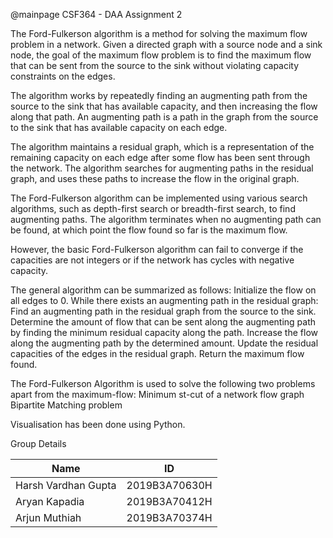@mainpage CSF364 - DAA Assignment 2

The Ford-Fulkerson algorithm is a method for solving the maximum flow problem in a network. Given a directed graph with a source node and a sink node, the goal of the maximum flow problem is to find the maximum flow that can be sent from the source to the sink without violating capacity constraints on the edges.

The algorithm works by repeatedly finding an augmenting path from the source to the sink that has available capacity, and then increasing the flow along that path. An augmenting path is a path in the graph from the source to the sink that has available capacity on each edge.

The algorithm maintains a residual graph, which is a representation of the remaining capacity on each edge after some flow has been sent through the network. The algorithm searches for augmenting paths in the residual graph, and uses these paths to increase the flow in the original graph.

The Ford-Fulkerson algorithm can be implemented using various search algorithms, such as depth-first search or breadth-first search, to find augmenting paths. The algorithm terminates when no augmenting path can be found, at which point the flow found so far is the maximum flow.

However, the basic Ford-Fulkerson algorithm can fail to converge if the capacities are not integers or if the network has cycles with negative capacity.

The general algorithm can be summarized as follows:
Initialize the flow on all edges to 0.
While there exists an augmenting path in the residual graph:
Find an augmenting path in the residual graph from the source to the sink.
Determine the amount of flow that can be sent along the augmenting path by finding the minimum residual capacity along the path.
Increase the flow along the augmenting path by the determined amount.
Update the residual capacities of the edges in the residual graph.
Return the maximum flow found.

The Ford-Fulkerson Algorithm is used to solve the following two problems apart from the maximum-flow:
Minimum st-cut of a network flow graph
Bipartite Matching problem

Visualisation has been done using Python.

Group Details

|     Name            	    |            ID      	    |
|------------------	        |---------------------------|	    
| Harsh Vardhan Gupta     	|     2019B3A70630H 	    |
| Aryan Kapadia         	|     2019B3A70412H 	    |
| Arjun Muthiah  	        |     2019B3A70374H 	    |

